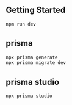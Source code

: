 ## Getting Started

```bash
npm run dev
```

## prisma

```bash
npx prisma generate
npx prisma migrate dev
```
## prisma studio

```bash
npx prisma studio
```


